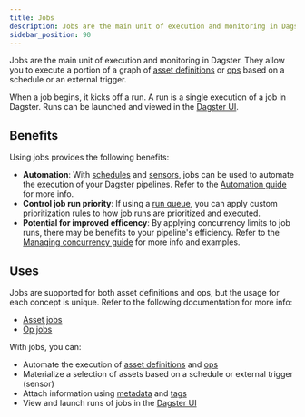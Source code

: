 ```yaml
---
title: Jobs
description: Jobs are the main unit of execution and monitoring in Dagster.
sidebar_position: 90
---
```


Jobs are the main unit of execution and monitoring in Dagster. They allow you to execute a portion of a graph of [asset definitions](https://docs.dagster.io/guides/build/assets/defining-assets) or [ops](https://docs.dagster.io/guides/build/ops/) based on a schedule or an external trigger.

When a job begins, it kicks off a run. A run is a single execution of a job in Dagster. Runs can be launched and viewed in the [Dagster UI](https://docs.dagster.io/guides/operate/webserver#dagster-ui-reference).

## Benefits

Using jobs provides the following benefits:

- **Automation**: With [schedules](https://docs.dagster.io/guides/automate/schedules/) and [sensors](https://docs.dagster.io/guides/automate/sensors/), jobs can be used to automate the execution of your Dagster pipelines. Refer to the [Automation guide](https://docs.dagster.io/guides/automate/) for more info.
- **Control job run priority**: If using a [run queue](https://docs.dagster.io/guides/deploy/execution/run-coordinators), you can apply custom prioritization rules to how job runs are prioritized and executed.
- **Potential for improved efficency**: By applying concurrency limits to job runs, there may be benefits to your pipeline's efficiency. Refer to the [Managing concurrency guide](https://docs.dagster.io/guides/operate/managing-concurrency) for more info and examples.

## Uses

Jobs are supported for both asset definitions and ops, but the usage for each concept is unique. Refer to the following documentation for more info:

- [Asset jobs](https://docs.dagster.io/guides/build/jobs/asset-jobs)
- [Op jobs](https://docs.dagster.io/guides/build/jobs/op-jobs)

With jobs, you can:

- Automate the execution of [asset definitions](https://docs.dagster.io/guides/build/assets/defining-assets) and [ops](https://docs.dagster.io/guides/build/ops/)
- Materialize a selection of assets based on a schedule or external trigger (sensor)
- Attach information using [metadata](https://docs.dagster.io/guides/build/assets/metadata-and-tags) and [tags](https://docs.dagster.io/guides/build/assets/metadata-and-tags/tags)
- View and launch runs of jobs in the [Dagster UI](https://docs.dagster.io/guides/operate/webserver#dagster-ui-reference)
